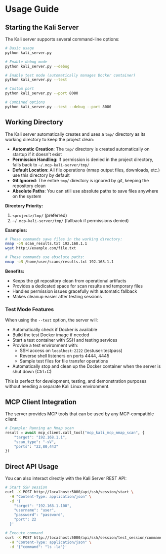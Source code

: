 # Usage Guide

## Starting the Kali Server

The Kali server supports several command-line options:

```bash
# Basic usage
python kali_server.py

# Enable debug mode
python kali_server.py --debug

# Enable test mode (automatically manages Docker container)
python kali_server.py --test

# Custom port
python kali_server.py --port 8080

# Combined options
python kali_server.py --test --debug --port 8080
```

## Working Directory

The Kali server automatically creates and uses a `tmp/` directory as its working directory to keep the project clean:

- **Automatic Creation**: The `tmp/` directory is created automatically on startup if it doesn't exist
- **Permission Handling**: If permission is denied in the project directory, falls back to `~/.mcp-kali-server/tmp/`
- **Default Location**: All file operations (nmap output files, downloads, etc.) use this directory by default
- **Git Ignored**: The entire `tmp/` directory is ignored by git, keeping the repository clean
- **Absolute Paths**: You can still use absolute paths to save files anywhere on the system

**Directory Priority:**
1. `<project>/tmp/` (preferred)
2. `~/.mcp-kali-server/tmp/` (fallback if permissions denied)

**Examples:**
```bash
# These commands save files in the working directory:
nmap -oN scan_results.txt 192.168.1.1
wget http://example.com/file.txt

# These commands use absolute paths:
nmap -oN /home/user/scans/results.txt 192.168.1.1
```

**Benefits:**
- Keeps the git repository clean from operational artifacts
- Provides a dedicated space for scan results and temporary files
- Handles permission issues gracefully with automatic fallback
- Makes cleanup easier after testing sessions

### Test Mode Features

When using the `--test` option, the server will:
- Automatically check if Docker is available
- Build the test Docker image if needed
- Start a test container with SSH and testing services
- Provide a test environment with:
  - SSH access on `localhost:2222` (testuser:testpass)
  - Reverse shell listeners on ports 4444, 4445
  - Sample test files for file transfer operations
- Automatically stop and clean up the Docker container when the server is shut down (Ctrl+C)

This is perfect for development, testing, and demonstration purposes without needing a separate Kali Linux environment.

## MCP Client Integration

The server provides MCP tools that can be used by any MCP-compatible client:

```python
# Example: Running an Nmap scan
result = await mcp_client.call_tool("mcp_kali_mcp_nmap_scan", {
    "target": "192.168.1.1",
    "scan_type": "-sV",
    "ports": "22,80,443"
})
```

## Direct API Usage

You can also interact directly with the Kali Server REST API:

```bash
# Start SSH session
curl -X POST http://localhost:5000/api/ssh/session/start \
  -H "Content-Type: application/json" \
  -d '{
    "target": "192.168.1.100",
    "username": "user",
    "password": "password",
    "port": 22
  }'

# Execute command
curl -X POST http://localhost:5000/api/ssh/session/test_session/command \
  -H "Content-Type: application/json" \
  -d '{"command": "ls -la"}'
```
